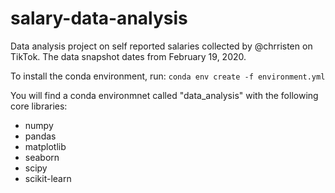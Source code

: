 salary-data-analysis
========================

Data analysis project on self reported salaries collected by @chrristen on TikTok. The data snapshot dates from February 19, 2020.

To install the conda environment, run:
`conda env create -f environment.yml`

You will find a conda environmnet called "data_analysis" with the following core libraries:
- numpy
- pandas
- matplotlib
- seaborn
- scipy
- scikit-learn